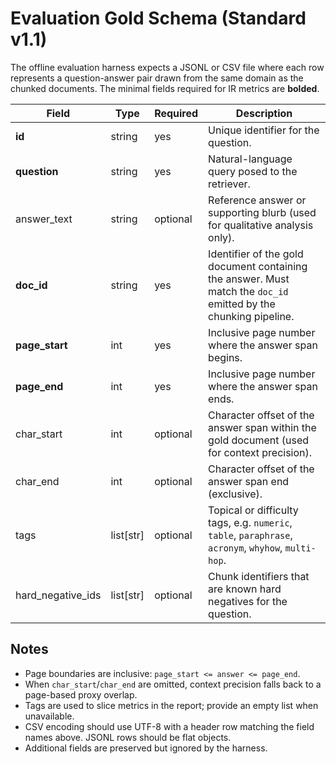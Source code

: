 # Evaluation Gold Schema (Standard v1.1)

The offline evaluation harness expects a JSONL or CSV file where each row
represents a question-answer pair drawn from the same domain as the chunked
documents. The minimal fields required for IR metrics are **bolded**.

| Field | Type | Required | Description |
| ----- | ---- | -------- | ----------- |
| **id** | string | yes | Unique identifier for the question. |
| **question** | string | yes | Natural-language query posed to the retriever. |
| answer_text | string | optional | Reference answer or supporting blurb (used for qualitative analysis only). |
| **doc_id** | string | yes | Identifier of the gold document containing the answer. Must match the `doc_id` emitted by the chunking pipeline. |
| **page_start** | int | yes | Inclusive page number where the answer span begins. |
| **page_end** | int | yes | Inclusive page number where the answer span ends. |
| char_start | int | optional | Character offset of the answer span within the gold document (used for context precision). |
| char_end | int | optional | Character offset of the answer span end (exclusive). |
| tags | list[str] | optional | Topical or difficulty tags, e.g. `numeric`, `table`, `paraphrase`, `acronym`, `whyhow`, `multi-hop`. |
| hard_negative_ids | list[str] | optional | Chunk identifiers that are known hard negatives for the question. |

## Notes

- Page boundaries are inclusive: `page_start <= answer <= page_end`.
- When `char_start`/`char_end` are omitted, context precision falls back to a
  page-based proxy overlap.
- Tags are used to slice metrics in the report; provide an empty list when
  unavailable.
- CSV encoding should use UTF-8 with a header row matching the field names
  above. JSONL rows should be flat objects.
- Additional fields are preserved but ignored by the harness.
